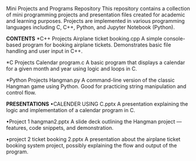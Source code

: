 Mini Projects and Programs Repository
This repository contains a collection of mini programming projects and presentation files created for academic and learning purposes. Projects are implemented in various programming languages including C, C++, Python, and Jupyter Notebook (Python).

**CONTENTS**
*C++ Projects
Airplane ticket booking.cpp
A simple console-based program for booking airplane tickets. Demonstrates basic file handling and user input in C++.

*C Projects
Calendar program.c
A basic program that displays a calendar for a given month and year using logic and loops in C.

*Python Projects
Hangman.py
A command-line version of the classic Hangman game using Python. Good for practicing string manipulation and control flow.

**PRESENTATIONS**
•CALENDER USING C.pptx
A presentation explaining the logic and implementation of a calendar program in C.

•Project 1 hangman2.pptx
A slide deck outlining the Hangman project — features, code snippets, and demonstration.

•project 2 ticket booking 2.pptx
A presentation about the airplane ticket booking system project, possibly explaining the flow and output of the program.
